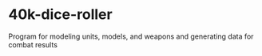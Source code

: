 # 40k-dice-roller
Program for modeling units, models, and weapons and generating data for combat results
